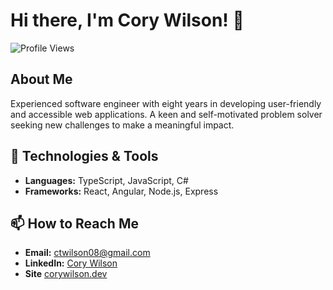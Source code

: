 # Hi there, I'm Cory Wilson! 👋

![Profile Views](https://komarev.com/ghpvc/?username=CoryWilson)

## About Me

Experienced software engineer with eight years in developing user-friendly and accessible web applications. A keen and self-motivated problem solver seeking new challenges to make a meaningful impact.

## 🔧 Technologies & Tools

- **Languages:** TypeScript, JavaScript, C#
- **Frameworks:** React, Angular, Node.js, Express

## 📫 How to Reach Me

- **Email:** [ctwilson08@gmail.com](mailto:ctwilson08@gmail.com)
- **LinkedIn:** [Cory Wilson](https://linkedin.com/in/corywilsondev)
- **Site** [corywilson.dev](https://corywilson.dev)
